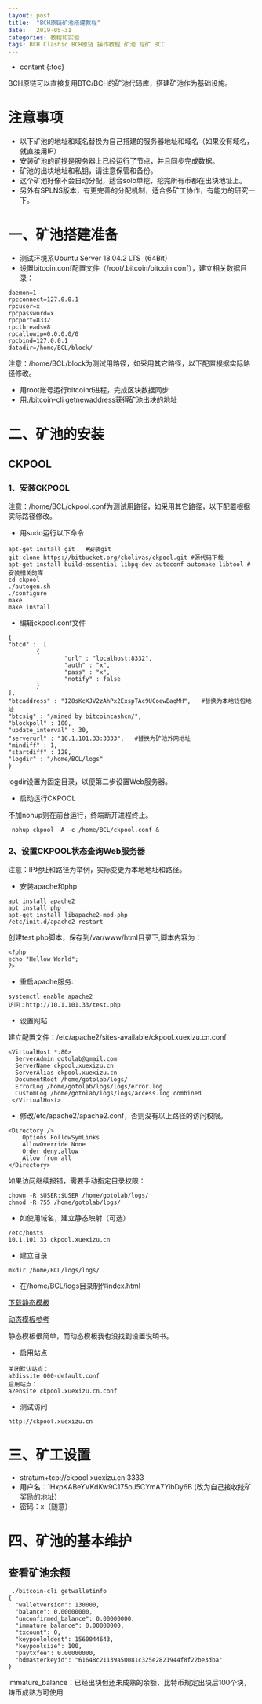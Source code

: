```yaml
---
layout: post
title:  "BCH原链矿池搭建教程"
date:   2019-05-31
categories: 教程和实验
tags: BCH Clashic BCH原链 操作教程 矿池 挖矿 BCC
---
```


* content
{:toc}

BCH原链可以直接复用BTC/BCH的矿池代码库，搭建矿池作为基础设施。

# 注意事项

* 以下矿池的地址和域名替换为自己搭建的服务器地址和域名（如果没有域名，就直接用IP）
* 安装矿池的前提是服务器上已经运行了节点，并且同步完成数据。
* 矿池的出块地址和私钥，请注意保管和备份。
* 这个矿池好像不会自动分配，适合solo单挖，挖完所有币都在出块地址上。
* 另外有SPLNS版本，有更完善的分配机制，适合多矿工协作，有能力的研究一下。

# 一、矿池搭建准备

* 测试环境系Ubuntu Server 18.04.2 LTS（64Bit）
* 设置bitcoin.conf配置文件（/root/.bitcoin/bitcoin.conf），建立相关数据目录：
```
daemon=1
rpcconnect=127.0.0.1
rpcuser=x
rpcpassword=x
rpcport=8332
rpcthreads=8
rpcallowip=0.0.0.0/0
rpcbind=127.0.0.1
datadir=/home/BCL/block/
```
注意：/home/BCL/block为测试用路径，如采用其它路径，以下配置根据实际路径修改。

* 用root账号运行bitcoind进程，完成区块数据同步
* 用./bitcoin-cli getnewaddress获得矿池出块的地址

# 二、矿池的安装

## CKPOOL

### 1、安装CKPOOL

注意：/home/BCL/ckpool.conf为测试用路径，如采用其它路径，以下配置根据实际路径修改。

* 用sudo运行以下命令
```
apt-get install git   #安装git
git clone https://bitbucket.org/ckolivas/ckpool.git #源代码下载
apt-get install build-essential libpq-dev autoconf automake libtool #安装相关的库
cd ckpool
./autogen.sh
./configure
make
make install
```
* 编辑ckpool.conf文件

```
{
"btcd" :  [
        {
                "url" : "localhost:8332",
                "auth" : "x",
                "pass" : "x",
                "notify" : false
        }
],
"btcaddress" : "128sKcXJV2zAhPx2ExspTAc9UCoewBaqMH",   #替换为本地钱包地址
"btcsig" : "/mined by bitcoincashcn/",
"blockpoll" : 100,
"update_interval" : 30,
"serverurl" : "10.1.101.33:3333",   #替换为矿池外网地址
"mindiff" : 1,
"startdiff" : 128,
"logdir" : "/home/BCL/logs"
}
```
logdir设置为固定目录，以便第二步设置Web服务器。

* 启动运行CKPOOL

不加nohup则在前台运行，终端断开进程终止。

```
 nohup ckpool -A -c /home/BCL/ckpool.conf &
```

### 2、设置CKPOOL状态查询Web服务器

注意：IP地址和路径为举例，实际变更为本地地址和路径。

* 安装apache和php

```
apt install apache2
apt install php
apt-get install libapache2-mod-php
/etc/init.d/apache2 restart
```

创建test.php脚本，保存到/var/www/html目录下,脚本内容为：

```
<?php
echo "Hellow World";
?>
```

* 重启apache服务:

```
systemctl enable apache2
访问：http://10.1.101.33/test.php
```

* 设置网站

建立配置文件：/etc/apache2/sites-available/ckpool.xuexizu.cn.conf

```
<VirtualHost *:80> 
  ServerAdmin gotolab@gmail.com
  ServerName ckpool.xuexizu.cn
  ServerAlias ckpool.xuexizu.cn
  DocumentRoot /home/gotolab/logs/
  ErrorLog /home/gotolab/logs/logs/error.log 
  CustomLog /home/gotolab/logs/logs/access.log combined
 </VirtualHost>
```

* 修改/etc/apache2/apache2.conf，否则没有以上路径的访问权限。

```
<Directory />
    Options FollowSymLinks
    AllowOverride None
    Order deny,allow
    Allow from all
</Directory>
```

如果访问继续报错，需要手动指定目录权限：

```
chown -R $USER:$USER /home/gotolab/logs/
chmod -R 755 /home/gotolab/logs/
```

* 如使用域名，建立静态映射（可选）

```
/etc/hosts
10.1.101.33 ckpool.xuexizu.cn
```

* 建立目录

```
mkdir /home/BCL/logs/logs/
```

* 在/home/BCL/logs目录制作index.html

[下载静态模板](http://solo.ckpool.org/index.html)

[动态模板参考](http://ckpool.org/)

静态模板很简单，而动态模板我也没找到设置说明书。

* 启用站点

```
关闭默认站点：
a2dissite 000-default.conf
启用站点：
a2ensite ckpool.xuexizu.cn.conf
```

* 测试访问

```
http://ckpool.xuexizu.cn
```

# 三、矿工设置

* stratum+tcp://ckpool.xuexizu.cn:3333
* 用户名：1HxpKABeYVKdKw9C175oJ5CYmA7YibDy6B (改为自己接收挖矿奖励的地址）
* 密码：x（随意）

# 四、矿池的基本维护

## 查看矿池余额

```
 ./bitcoin-cli getwalletinfo
{
  "walletversion": 130000,
  "balance": 0.00000000,
  "unconfirmed_balance": 0.00000000,
  "immature_balance": 0.00000000,
  "txcount": 0,
  "keypoololdest": 1560044643,
  "keypoolsize": 100,
  "paytxfee": 0.00000000,
  "hdmasterkeyid": "61648c21139a50081c325e2821944f8f22be3dba"
}
```
immature_balance：已经出块但还未成熟的余额，比特币规定出块后100个块，铸币成熟方可使用


